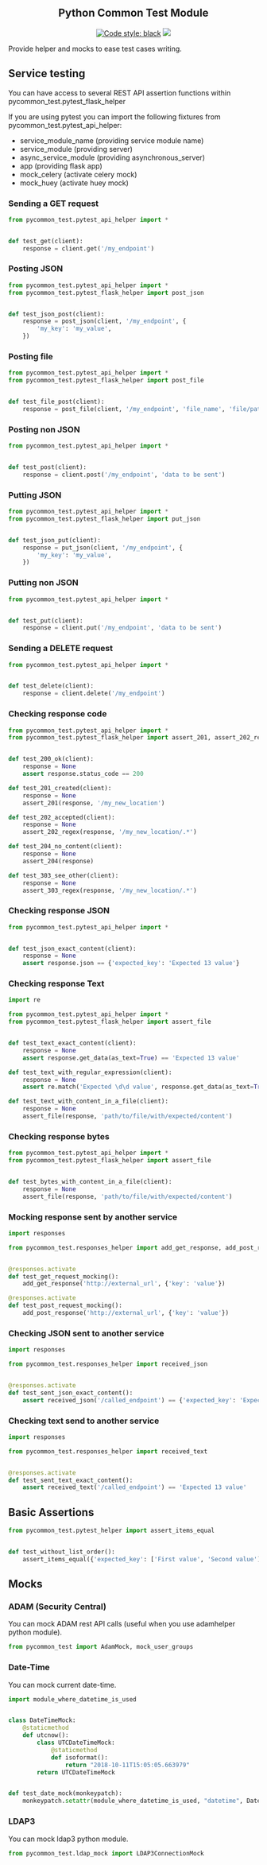 <h2 align="center">Python Common Test Module</h2>

<p align="center">
<a href="https://github.com/ambv/black"><img alt="Code style: black" src="https://img.shields.io/badge/code%20style-black-000000.svg"></a>
<a href='https://pse.tools.digital.engie.com/drm-all.gem/job/team/view/Python%20modules/job/pycommon_test/job/master/'><img src='https://pse.tools.digital.engie.com/drm-all.gem/buildStatus/icon?job=team/pycommon_test/master'></a>
</p>

Provide helper and mocks to ease test cases writing.

## Service testing ##

You can have access to several REST API assertion functions within pycommon_test.pytest_flask_helper

If you are using pytest you can import the following fixtures from pycommon_test.pytest_api_helper:
 * service_module_name (providing service module name)
 * service_module (providing server)
 * async_service_module (providing asynchronous_server)
 * app (providing flask app)
 * mock_celery (activate celery mock)
 * mock_huey (activate huey mock)

### Sending a GET request ###

```python
from pycommon_test.pytest_api_helper import *


def test_get(client):
    response = client.get('/my_endpoint')
```

### Posting JSON ###

```python
from pycommon_test.pytest_api_helper import *
from pycommon_test.pytest_flask_helper import post_json


def test_json_post(client):
    response = post_json(client, '/my_endpoint', {
        'my_key': 'my_value',
    })
```

### Posting file ###

```python
from pycommon_test.pytest_api_helper import *
from pycommon_test.pytest_flask_helper import post_file


def test_file_post(client):
    response = post_file(client, '/my_endpoint', 'file_name', 'file/path')
```

### Posting non JSON ###

```python
from pycommon_test.pytest_api_helper import *


def test_post(client):
    response = client.post('/my_endpoint', 'data to be sent')
```

### Putting JSON ###

```python
from pycommon_test.pytest_api_helper import *
from pycommon_test.pytest_flask_helper import put_json


def test_json_put(client):
    response = put_json(client, '/my_endpoint', {
        'my_key': 'my_value',
    })
```

### Putting non JSON ###

```python
from pycommon_test.pytest_api_helper import *


def test_put(client):
    response = client.put('/my_endpoint', 'data to be sent')
```

### Sending a DELETE request ###

```python
from pycommon_test.pytest_api_helper import *


def test_delete(client):
    response = client.delete('/my_endpoint')
```

### Checking response code ###

```python
from pycommon_test.pytest_api_helper import *
from pycommon_test.pytest_flask_helper import assert_201, assert_202_regex, assert_204, assert_303_regex


def test_200_ok(client):
    response = None
    assert response.status_code == 200

def test_201_created(client):
    response = None
    assert_201(response, '/my_new_location')

def test_202_accepted(client):
    response = None
    assert_202_regex(response, '/my_new_location/.*')

def test_204_no_content(client):
    response = None
    assert_204(response)

def test_303_see_other(client):
    response = None
    assert_303_regex(response, '/my_new_location/.*')
```

### Checking response JSON ###

```python
from pycommon_test.pytest_api_helper import *


def test_json_exact_content(client):
    response = None
    assert response.json == {'expected_key': 'Expected 13 value'}
```

### Checking response Text ###

```python
import re

from pycommon_test.pytest_api_helper import *
from pycommon_test.pytest_flask_helper import assert_file


def test_text_exact_content(client):
    response = None
    assert response.get_data(as_text=True) == 'Expected 13 value'

def test_text_with_regular_expression(client):
    response = None
    assert re.match('Expected \d\d value', response.get_data(as_text=True))

def test_text_with_content_in_a_file(client):
    response = None
    assert_file(response, 'path/to/file/with/expected/content')
```

### Checking response bytes ###

```python
from pycommon_test.pytest_api_helper import *
from pycommon_test.pytest_flask_helper import assert_file


def test_bytes_with_content_in_a_file(client):
    response = None
    assert_file(response, 'path/to/file/with/expected/content')
```

### Mocking response sent by another service ###

```python
import responses

from pycommon_test.responses_helper import add_get_response, add_post_response


@responses.activate
def test_get_request_mocking():
    add_get_response('http://external_url', {'key': 'value'})

@responses.activate
def test_post_request_mocking():
    add_post_response('http://external_url', {'key': 'value'})
```

### Checking JSON sent to another service ###

```python
import responses

from pycommon_test.responses_helper import received_json


@responses.activate
def test_sent_json_exact_content():
    assert received_json('/called_endpoint') == {'expected_key': 'Expected 13 value'}
```

### Checking text send to another service ###

```python
import responses

from pycommon_test.responses_helper import received_text


@responses.activate
def test_sent_text_exact_content():
    assert received_text('/called_endpoint') == 'Expected 13 value'
```

## Basic Assertions ##

```python
from pycommon_test.pytest_helper import assert_items_equal


def test_without_list_order():
    assert_items_equal({'expected_key': ['First value', 'Second value']}, {'expected_key': ['Second value', 'First value']})
```

## Mocks ##

### ADAM (Security Central) ###

You can mock ADAM rest API calls (useful when you use adamhelper python module).

```python
from pycommon_test import AdamMock, mock_user_groups
```

### Date-Time ###

You can mock current date-time.

```python
import module_where_datetime_is_used


class DateTimeMock:
    @staticmethod
    def utcnow():
        class UTCDateTimeMock:
            @staticmethod
            def isoformat():
                return "2018-10-11T15:05:05.663979"
        return UTCDateTimeMock


def test_date_mock(monkeypatch):
    monkeypatch.setattr(module_where_datetime_is_used, "datetime", DateTimeMock)
```

### LDAP3 ###

You can mock ldap3 python module.

```python
from pycommon_test.ldap_mock import LDAP3ConnectionMock
```

